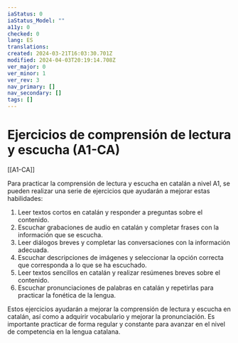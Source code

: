 ```yaml
---
iaStatus: 0
iaStatus_Model: ""
a11y: 0
checked: 0
lang: ES
translations: 
created: 2024-03-21T16:03:30.701Z
modified: 2024-04-03T20:19:14.708Z
ver_major: 0
ver_minor: 1
ver_rev: 3
nav_primary: []
nav_secondary: []
tags: []
---
```

# Ejercicios de comprensión de lectura y escucha (A1-CA)

[[A1-CA]]

Para practicar la comprensión de lectura y escucha en catalán a nivel A1, se pueden realizar una serie de ejercicios que ayudarán a mejorar estas habilidades:

1. Leer textos cortos en catalán y responder a preguntas sobre el contenido.
2. Escuchar grabaciones de audio en catalán y completar frases con la información que se escucha.
3. Leer diálogos breves y completar las conversaciones con la información adecuada.
4. Escuchar descripciones de imágenes y seleccionar la opción correcta que corresponda a lo que se ha escuchado.
5. Leer textos sencillos en catalán y realizar resúmenes breves sobre el contenido.
6. Escuchar pronunciaciones de palabras en catalán y repetirlas para practicar la fonética de la lengua.

Estos ejercicios ayudarán a mejorar la comprensión de lectura y escucha en catalán, así como a adquirir vocabulario y mejorar la pronunciación. Es importante practicar de forma regular y constante para avanzar en el nivel de competencia en la lengua catalana.
